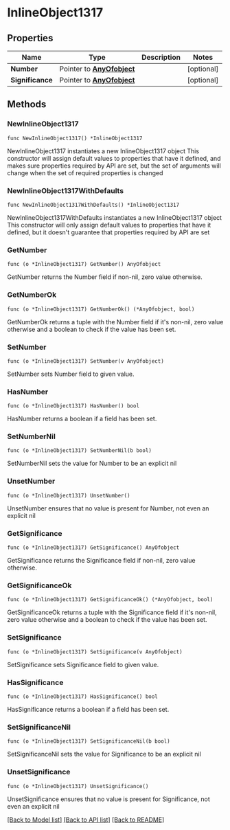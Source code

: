 # InlineObject1317

## Properties

Name | Type | Description | Notes
------------ | ------------- | ------------- | -------------
**Number** | Pointer to [**AnyOfobject**](anyOf&lt;object&gt;.md) |  | [optional] 
**Significance** | Pointer to [**AnyOfobject**](anyOf&lt;object&gt;.md) |  | [optional] 

## Methods

### NewInlineObject1317

`func NewInlineObject1317() *InlineObject1317`

NewInlineObject1317 instantiates a new InlineObject1317 object
This constructor will assign default values to properties that have it defined,
and makes sure properties required by API are set, but the set of arguments
will change when the set of required properties is changed

### NewInlineObject1317WithDefaults

`func NewInlineObject1317WithDefaults() *InlineObject1317`

NewInlineObject1317WithDefaults instantiates a new InlineObject1317 object
This constructor will only assign default values to properties that have it defined,
but it doesn't guarantee that properties required by API are set

### GetNumber

`func (o *InlineObject1317) GetNumber() AnyOfobject`

GetNumber returns the Number field if non-nil, zero value otherwise.

### GetNumberOk

`func (o *InlineObject1317) GetNumberOk() (*AnyOfobject, bool)`

GetNumberOk returns a tuple with the Number field if it's non-nil, zero value otherwise
and a boolean to check if the value has been set.

### SetNumber

`func (o *InlineObject1317) SetNumber(v AnyOfobject)`

SetNumber sets Number field to given value.

### HasNumber

`func (o *InlineObject1317) HasNumber() bool`

HasNumber returns a boolean if a field has been set.

### SetNumberNil

`func (o *InlineObject1317) SetNumberNil(b bool)`

 SetNumberNil sets the value for Number to be an explicit nil

### UnsetNumber
`func (o *InlineObject1317) UnsetNumber()`

UnsetNumber ensures that no value is present for Number, not even an explicit nil
### GetSignificance

`func (o *InlineObject1317) GetSignificance() AnyOfobject`

GetSignificance returns the Significance field if non-nil, zero value otherwise.

### GetSignificanceOk

`func (o *InlineObject1317) GetSignificanceOk() (*AnyOfobject, bool)`

GetSignificanceOk returns a tuple with the Significance field if it's non-nil, zero value otherwise
and a boolean to check if the value has been set.

### SetSignificance

`func (o *InlineObject1317) SetSignificance(v AnyOfobject)`

SetSignificance sets Significance field to given value.

### HasSignificance

`func (o *InlineObject1317) HasSignificance() bool`

HasSignificance returns a boolean if a field has been set.

### SetSignificanceNil

`func (o *InlineObject1317) SetSignificanceNil(b bool)`

 SetSignificanceNil sets the value for Significance to be an explicit nil

### UnsetSignificance
`func (o *InlineObject1317) UnsetSignificance()`

UnsetSignificance ensures that no value is present for Significance, not even an explicit nil

[[Back to Model list]](../README.md#documentation-for-models) [[Back to API list]](../README.md#documentation-for-api-endpoints) [[Back to README]](../README.md)


